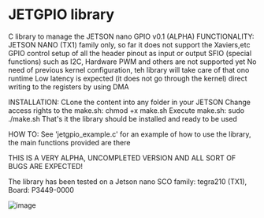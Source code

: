 # JETGPIO library
C library to manage the JETSON nano GPIO v0.1 (ALPHA)
FUNCTIONALITY:
  JETSON NANO (TX1) family only, so far it does not support the Xaviers,etc
  GPIO control setup of all the header pinout as input or output
  SFIO (special functions) such as I2C, Hardware PWM and others are not supported yet
  No need of previous kernel configuration, teh library will take care of that ono runtime
  Low latency is expected (it does not go through the kernel) direct writing to the registers
  by using DMA
  
 INSTALLATION:
  CLone the content into any folder in your JETSON
  Change access rights to the make.sh: chmod +x make.sh
  Execute make.sh: sudo ./make.sh
  That's it the library should be installed and ready to be used
  
 HOW TO:
  See 'jetgpio_example.c' for an example of how to use the library, the main functions provided are there

THIS IS A VERY ALPHA, UNCOMPLETED VERSION AND ALL SORT OF BUGS ARE EXPECTED! 

The library has been tested on a Jetson nano SCO family: tegra210 (TX1), Board: P3449-0000

![image](https://user-images.githubusercontent.com/47650457/164944765-998ca31c-d72c-4d2b-8cbc-7bea594ce8d5.png)






